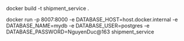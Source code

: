  docker build -t shipment_service .
 
docker run -p 8007:8000 -e DATABASE_HOST=host.docker.internal -e DATABASE_NAME=mydb -e DATABASE_USER=postgres -e DATABASE_PASSWORD=NguyenDuc@163 shipment_service